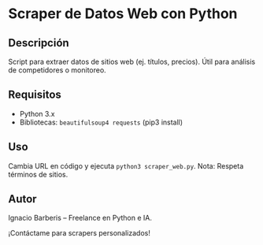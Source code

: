 # Scraper de Datos Web con Python

## Descripción
Script para extraer datos de sitios web (ej. títulos, precios). Útil para análisis de competidores o monitoreo.

## Requisitos
- Python 3.x
- Bibliotecas: `beautifulsoup4 requests` (pip3 install)

## Uso
Cambia URL en código y ejecuta `python3 scraper_web.py`. Nota: Respeta términos de sitios.

## Autor
Ignacio Barberis – Freelance en Python e IA.

¡Contáctame para scrapers personalizados!